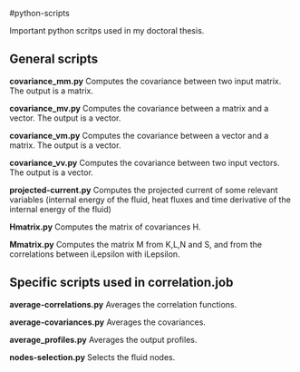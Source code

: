 #python-scripts

Important python scritps used in my doctoral thesis. 

**General scripts**
-------------------

__covariance_mm.py__ Computes the covariance between two input matrix. The output is a matrix.

__covariance_mv.py__ Computes the covariance between a matrix and a vector. The output is a vector.

__covariance_vm.py__ Computes the covariance between a vector and a matrix. The output is a vector.

__covariance_vv.py__ Computes the covariance between two input vectors. The output is a vector.

__projected-current.py__ Computes the projected current of some relevant variables (internal energy of the fluid, heat fluxes and time derivative of the internal energy of the fluid)

__Hmatrix.py__ Computes the matrix of covariances H. 

__Mmatrix.py__ Computes the matrix M from K,L,N and S, and from the correlations between iLepsilon with iLepsilon.


**Specific scripts used in correlation.job**
--------------------------------------------

__average-correlations.py__  Averages the correlation functions.

__average-covariances.py__ Averages the covariances. 

__average_profiles.py__ Averages the output profiles. 

__nodes-selection.py__ Selects the fluid nodes. 

